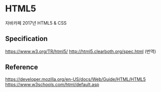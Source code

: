 # HTML5
자바카페 2017년 HTML5 & CSS 

## Specification
https://www.w3.org/TR/html5/
http://html5.clearboth.org/spec.html (번역)

## Reference
https://developer.mozilla.org/en-US/docs/Web/Guide/HTML/HTML5
https://www.w3schools.com/html/default.asp
